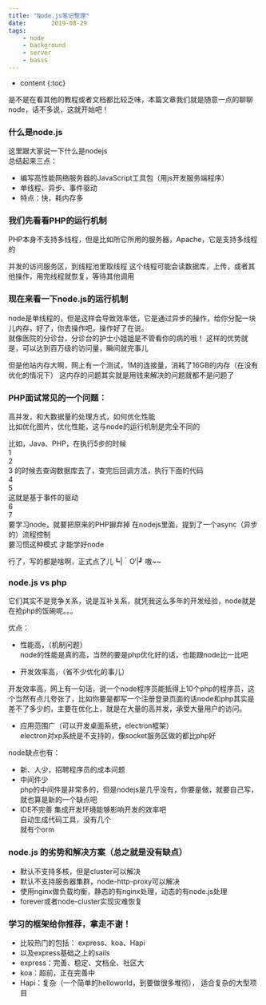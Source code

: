 ```yaml
---
title: "Node.js笔记整理"
date:       2019-08-29
tags:
	- node
	- background
	- server
	- basis
---
```






* content
{:toc}






是不是在看其他的教程或者文档都比较乏味，本篇文章我们就是随意一点的聊聊node，话不多说，这就开始吧！  
### 什么是node.js
这里跟大家说一下什么是nodejs  
总结起来三点：  
- 编写高性能网络服务器的JavaScript工具包（用js开发服务端程序）
- 单线程、异步、事件驱动
- 特点：快，耗内存多

### 我们先看看PHP的运行机制
PHP本身不支持多线程，但是比如所它所用的服务器，Apache，它是支持多线程的

并发的访问服务区，到线程池里取线程
这个线程可能会读数据库，上传，或者其他操作，用完线程就恢复，等待其他调用

### 现在来看一下node.js的运行机制
node是单线程的，但是这样会导致效率低，它是通过异步的操作，给你分配一块儿内存，好了，你去操作吧，操作好了在说。  
就像医院的分诊台，分诊台的护士小姐姐是不管看你的病的哦！
这样的优势就是，可以达到百万级的访问量，瞬间就完事儿

但是他站内存大啊，网上有一个测试，1M的连接量，消耗了16GB的内存（在没有优化的情况下）
这内存的问题其实就是用钱来解决的问题就都不是问题了

### PHP面试常见的一个问题：

高并发，和大数据量的处理方式，如何优化性能  
比如优化图片，优化性能，这与node的运行机制是完全不同的

比如，Java、PHP，在执行5步的时候  
1  
2  
3   的时候去查询数据库去了，查完后回调方法，执行下面的代码  
4  
5  
这就是基于事件的驱动  
6  
7  
要学习node，就要把原来的PHP摒弃掉
在nodejs里面，提到了一个async（异步的）流程控制  
要习惯这种模式 才能学好node  

行了，写的都是啥啊，正式点了儿┗|｀O′|┛ 嗷~~

### node.js vs php

它们其实不是竞争关系，说是互补关系，就凭我这么多年的开发经验，node就是在抢php的饭碗呢。。。

优点： 
- 性能高，（机制问题）  
node的性能是真的高，当然的要是php优化好的话，也能跟node比一比吧  

- 开发效率高，（省不少优化的事儿）  

开发效率高，网上有一句话，说一个node程序员能抵得上10个php的程序员，这个当然有点儿夸张了，比如你要是都写一个注册登录页面的话node和php其实是差不了多少的，主要在优化上，就是在大量的高并发，承受大量用户的访问。

- 应用范围广（可以开发桌面系统，electron框架）  
electron对xp系统是不支持的，像socket服务区做的都比php好

node缺点也有：  
- 新、人少，招聘程序员的成本问题
- 中间件少  
php的中间件是非常多的，但是nodejs是几乎没有，你要是做，就要自己写，就也算是新的一个缺点吧
- IDE不完善
集成开发环境能够影响开发的效率吧  
自动生成代码工具，没有几个  
就有个orm


### node.js 的劣势和解决方案（总之就是没有缺点）
- 默认不支持多核，但是cluster可以解决    
- 默认不支持服务器集群，node-http-proxy可以解决    
- 使用nginx做负载均衡，静态的有nginx处理，动态的有node.js处理  
- forever或者node-cluster实现灾难恢复  

### 学习的框架给你推荐，拿走不谢！
- 比较热门的包括： express、koa、Hapi
- 以及express基础之上的sails
- express：完善、稳定、文档全、社区大
- koa：超前，正在完善中
- Hapi：复杂（一个简单的helloworld，到要做很多堆彻），
适合复杂的大型项目  

